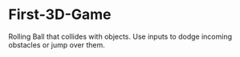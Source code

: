 # First-3D-Game
Rolling Ball that collides with objects. Use inputs to dodge incoming obstacles or jump over them.
